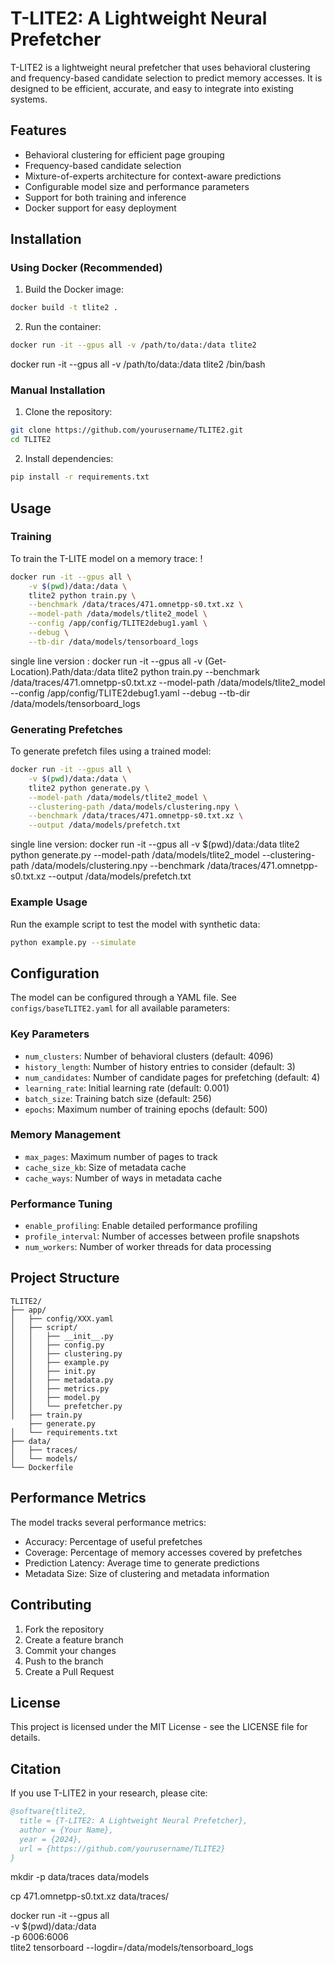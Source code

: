 # T-LITE2: A Lightweight Neural Prefetcher

T-LITE2 is a lightweight neural prefetcher that uses behavioral clustering and frequency-based candidate selection to predict memory accesses. It is designed to be efficient, accurate, and easy to integrate into existing systems.

## Features

- Behavioral clustering for efficient page grouping
- Frequency-based candidate selection
- Mixture-of-experts architecture for context-aware predictions
- Configurable model size and performance parameters
- Support for both training and inference
- Docker support for easy deployment

## Installation

### Using Docker (Recommended)

1. Build the Docker image:
```bash
docker build -t tlite2 .
```

2. Run the container:
```bash
docker run -it --gpus all -v /path/to/data:/data tlite2
```
docker run -it --gpus all -v /path/to/data:/data tlite2 /bin/bash

### Manual Installation

1. Clone the repository:
```bash
git clone https://github.com/yourusername/TLITE2.git
cd TLITE2
```

2. Install dependencies:
```bash
pip install -r requirements.txt
```

## Usage

### Training

To train the T-LITE model on a memory trace: !

```bash
docker run -it --gpus all \
    -v $(pwd)/data:/data \
    tlite2 python train.py \
    --benchmark /data/traces/471.omnetpp-s0.txt.xz \
    --model-path /data/models/tlite2_model \
    --config /app/config/TLITE2debug1.yaml \
    --debug \
    --tb-dir /data/models/tensorboard_logs
```
single line version :
docker run -it --gpus all -v (Get-Location).Path/data:/data tlite2 python train.py --benchmark /data/traces/471.omnetpp-s0.txt.xz --model-path /data/models/tlite2_model --config /app/config/TLITE2debug1.yaml --debug --tb-dir /data/models/tensorboard_logs

### Generating Prefetches

To generate prefetch files using a trained model:

```bash
docker run -it --gpus all \
    -v $(pwd)/data:/data \
    tlite2 python generate.py \
    --model-path /data/models/tlite2_model \
    --clustering-path /data/models/clustering.npy \
    --benchmark /data/traces/471.omnetpp-s0.txt.xz \
    --output /data/models/prefetch.txt
```
single line version:
docker run -it --gpus all -v $(pwd)/data:/data tlite2 python generate.py --model-path /data/models/tlite2_model --clustering-path /data/models/clustering.npy --benchmark /data/traces/471.omnetpp-s0.txt.xz --output /data/models/prefetch.txt


### Example Usage

Run the example script to test the model with synthetic data:

```bash
python example.py --simulate
```

## Configuration

The model can be configured through a YAML file. See `configs/baseTLITE2.yaml` for all available parameters:

### Key Parameters

- `num_clusters`: Number of behavioral clusters (default: 4096)
- `history_length`: Number of history entries to consider (default: 3)
- `num_candidates`: Number of candidate pages for prefetching (default: 4)
- `learning_rate`: Initial learning rate (default: 0.001)
- `batch_size`: Training batch size (default: 256)
- `epochs`: Maximum number of training epochs (default: 500)

### Memory Management

- `max_pages`: Maximum number of pages to track
- `cache_size_kb`: Size of metadata cache
- `cache_ways`: Number of ways in metadata cache

### Performance Tuning

- `enable_profiling`: Enable detailed performance profiling
- `profile_interval`: Number of accesses between profile snapshots
- `num_workers`: Number of worker threads for data processing

## Project Structure

```
TLITE2/
├── app/
│   ├── config/XXX.yaml
│   ├── script/
│   │   ├── __init__.py
│   │   ├── config.py
│   │   ├── clustering.py
│   │   ├── example.py
│   │   ├── init.py
│   │   ├── metadata.py
│   │   ├── metrics.py
│   │   ├── model.py
│   │   └── prefetcher.py
│   ├── train.py
    ├── generate.py
│   └── requirements.txt
├── data/
│   ├── traces/
│   └── models/
└── Dockerfile
```

## Performance Metrics

The model tracks several performance metrics:

- Accuracy: Percentage of useful prefetches
- Coverage: Percentage of memory accesses covered by prefetches
- Prediction Latency: Average time to generate predictions
- Metadata Size: Size of clustering and metadata information

## Contributing

1. Fork the repository
2. Create a feature branch
3. Commit your changes
4. Push to the branch
5. Create a Pull Request

## License

This project is licensed under the MIT License - see the LICENSE file for details.

## Citation

If you use T-LITE2 in your research, please cite:

```bibtex
@software{tlite2,
  title = {T-LITE2: A Lightweight Neural Prefetcher},
  author = {Your Name},
  year = {2024},
  url = {https://github.com/yourusername/TLITE2}
}
```

mkdir -p data/traces data/models 

cp 471.omnetpp-s0.txt.xz data/traces/ 

docker run -it --gpus all \
    -v $(pwd)/data:/data \
    -p 6006:6006 \
    tlite2 tensorboard --logdir=/data/models/tensorboard_logs 
